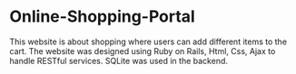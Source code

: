 # Online-Shopping-Portal
This website is about shopping where users can add different items to the cart. The website was designed using Ruby on Rails, Html, Css, 
Ajax to handle RESTful services. SQLite was used in the backend.

